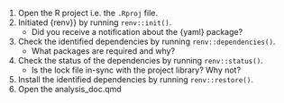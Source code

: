 
1. Open the R project i.e. the `.Rproj` file.
2. Initiated {renv}} by running `renv::init()`.
    - Did you receive a notification about the {yaml} package? 
3. Check the identified dependencies by running `renv::dependencies()`.
    - What packages are required and why?
4. Check the status of the dependencies by running `renv::status()`.
    - Is the lock file in-sync with the project library? Why not?
4. Install the identified dependencies by running `renv::restore()`.
5. Open the analysis_doc.qmd